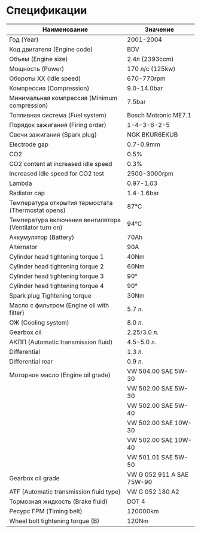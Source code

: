 # Спецификации

Наименование | Значение
-------------|-----------
Год (Year)|2001-2004
Код двигателя (Engine code)|BDV
Объем (Engine size)|2.4л (2393ccm)
Мощность (Power)|170 л/с (125kw)
Обороты ХХ (Idle speed)|670-770rpm
Компрессия (Compression)|9.0-14.0bar
Минимальная компрессия (Minimum compression)|7.5bar
Топливная система (Fuel system)|Bosch Motronic ME7.1
Порядок зажигания (Firing order)|1-4-3-6-2-5
Свечи зажигания (Spark plug)|NGK BKUR6EKUB
Electrode gap|0.7-0.9mm
CO2|0.5%
CO2 content at increased idle speed|0.3%
Increased idle speed for CO2 test|2500-3000rpm
Lambda|0.97-1.03
Radiator cap|1.4-1.6bar
Температура открытия термостата (Thermostat opens)|87℃
Температура включения вентилятора (Ventilator turn on)|94℃
Аккумулятор (Battery)|70Ah
Alternator|90A
Cylinder head tightening torque 1|40Nm
Cylinder head tightening torque 2|60Nm
Cylinder head tightening torque 3|90°
Cylinder head tightening torque 4|90°
Spark plug Tightening torque|30Nm
Масло с фильтром (Engine oil with filter)|5.7 л.
ОЖ (Cooling system)|8.0 л.
Gearbox oil|2.25/3.0 л.
АКПП (Automatic transmission fluid)|4.5-5.0 л.
Differential|1.3 л.
Differential rear|0.9 л.
Моторное масло (Engine oil grade)|VW 504.00 SAE 5W-30
                                 |VW 502.00 SAE 5W-30
                                 |VW 502.00 SAE 5W-40
                                 |VW 502.00 SAE 10W-30
                                 |VW 502.00 SAE 10W-40
                                 |VW 501.01 SAE 5W-50
Gearbox oil grade|VW G 052 911 A SAE 75W-90
ATF (Automatic transmission fluid type)|VW G 052 180 A2
Тормозная жидкость (Brake fluid)|DOT 4
Ресурс ГРМ (Timing belt)|120000km
Wheel bolt tightening torque (B)|120Nm


